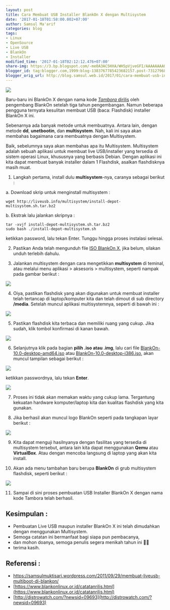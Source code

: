 ```yaml
---
layout: post
title: Cara Membuat USB Installer BlankOn X dengan Multisystem
date: '2017-01-18T01:58:00.002+07:00'
author: Samsul Ma'arif
categories: blog
tags:
- Linux
- OpenSource
- Live USB
- BlankOn
- Installer
modified_time: '2017-01-18T02:12:12.476+07:00'
share-img: https://3.bp.blogspot.com/-me0A3AC5HXA/WH5pVjveGFI/AAAAAAAAQE0/xWhKPUn-MWUqE-GEmMMrZxI9130MdbtOQCLcB/s72-c/blankon.png
blogger_id: tag:blogger.com,1999:blog-1383767785423682157.post-7312796844235598279
blogger_orig_url: http://blog.samsul.web.id/2017/01/cara-membuat-usb-installer-blankon-x.html
---
```


[![](https://3.bp.blogspot.com/-me0A3AC5HXA/WH5pVjveGFI/AAAAAAAAQE0/xWhKPUn-MWUqE-GEmMMrZxI9130MdbtOQCLcB/s320/blankon.png)](https://3.bp.blogspot.com/-me0A3AC5HXA/WH5pVjveGFI/AAAAAAAAQE0/xWhKPUn-MWUqE-GEmMMrZxI9130MdbtOQCLcB/s1600/blankon.png)

Baru-baru ini BlankOn X dengan nama kode [_Tambora_ dirilis](https://www.blankonlinux.or.id/catatanrilis.html) oleh pengembang BlankOn setelah tiga tahun pengembangan. Namun beberapa pengguna ternyata kesulitan membuat USB (baca: Flashdisk) installer BlankOn X ini.  

Sebenarnya ada banyak metode untuk membuatnya. Antara lain, dengan metode **dd**, **unetbootin**, dan **multisystem**. Nah, kali ini saya akan membahas bagaimana cara membuatnya dengan Multisystem.  

Baik, sebelumnya saya akan membahas apa itu Multisystem. Multisystem adalah sebuah aplikasi untuk membuat live USB/installer yang tersedia di sistem operasi Linux, khususnya yang berbasis Debian. Dengan aplikasi ini kita dapat membuat banyak installer dalam 1 Flashdisk, asalkan flashdisknya masih muat.  

1. Langkah pertama, install dulu **multisystem**-nya, caranya sebagai berikut :  

a. Download skrip untuk menginstall multisystem :  

```
wget http://liveusb.info/multisystem/install-depot-multisystem.sh.tar.bz2
```

b. Ekstrak lalu jalankan skripnya :  

```
tar -xvjf install-depot-multisystem.sh.tar.bz2  
sudo bash ./install-depot-multisystem.sh
```
ketikkan password, lalu tekan Enter. Tunggu hingga proses instalasi selesai.  

2. Pastikan Anda telah mengunduh file [ISO BlankOn X](http://cdimage.blankonlinux.or.id/blankon/rilis/10.0/), jika belum, silakan unduh terlebih dahulu.  

3. Jalankan multisystem dengan cara mengetikkan **multisystem** di teminal, atau melalui menu aplikasi > aksesoris > multisystem, seperti nampak pada gambar berikut :  

[![](https://1.bp.blogspot.com/-PxI6lXrcwQg/WH5h_6TFpoI/AAAAAAAAQDk/vnkD_YjK0I8pQsDlp-3k9df3WjLeioeeACLcB/s320/Cuplikan%2BLayar_2017-01-18_01-26-01.png)](https://1.bp.blogspot.com/-PxI6lXrcwQg/WH5h_6TFpoI/AAAAAAAAQDk/vnkD_YjK0I8pQsDlp-3k9df3WjLeioeeACLcB/s1600/Cuplikan%2BLayar_2017-01-18_01-26-01.png)

4. Oiya, pastikan flashdisk yang akan digunakan untuk membuat installer telah tertancap di laptop/komputer kita dan telah dimout di sub directory **/media**. Setelah muncul aplikasi multisystemnya, seperti di bawah ini :  

[![](https://4.bp.blogspot.com/-uwCH7j8MZZc/WH5i1Ui7lJI/AAAAAAAAQDs/s46aRJmV5Zgv_AphbhNMrLBfhDlWzDYggCLcB/s320/Cuplikan%2BLayar_2017-01-18_01-27-59.png)](https://4.bp.blogspot.com/-uwCH7j8MZZc/WH5i1Ui7lJI/AAAAAAAAQDs/s46aRJmV5Zgv_AphbhNMrLBfhDlWzDYggCLcB/s1600/Cuplikan%2BLayar_2017-01-18_01-27-59.png)

5. Pastikan flashdisk kita terbaca dan memiliki ruang yang cukup. Jika sudah, klik tombol konfirmasi di kanan bawah.  

[![](https://2.bp.blogspot.com/-2eIaOmngVv4/WH5jzyHazvI/AAAAAAAAQEA/UcL4WJV4CjwN98dY9cPx8oLc60aL3Yh7QCLcB/s320/Cuplikan%2BLayar_2017-01-18_01-33-25.png)](https://2.bp.blogspot.com/-2eIaOmngVv4/WH5jzyHazvI/AAAAAAAAQEA/UcL4WJV4CjwN98dY9cPx8oLc60aL3Yh7QCLcB/s1600/Cuplikan%2BLayar_2017-01-18_01-33-25.png)

6. Selanjutnya klik pada bagian **pilih .iso atau .img**, lalu cari file [BlankOn-10.0-desktop-amd64.iso](http://cdimage.blankonlinux.or.id/blankon/rilis/10.0/BlankOn-10.0-desktop-amd64.iso) atau [BlankOn-10.0-desktop-i386.iso](http://cdimage.blankonlinux.or.id/blankon/rilis/10.0/BlankOn-10.0-desktop-i386.iso), akan muncul tampilan sebagai berikut :  

[![](https://4.bp.blogspot.com/-XPcPVom6qks/WH5kfqO80WI/AAAAAAAAQEE/uqOGlPGxJ-Ia3Ss3Oy49n0BPiYzzVEDLwCLcB/s320/Cuplikan%2BLayar_2017-01-18_01-37-37.png)](https://4.bp.blogspot.com/-XPcPVom6qks/WH5kfqO80WI/AAAAAAAAQEE/uqOGlPGxJ-Ia3Ss3Oy49n0BPiYzzVEDLwCLcB/s1600/Cuplikan%2BLayar_2017-01-18_01-37-37.png)

ketikkan passwordnya, lalu tekan **Enter**.  

[![](https://3.bp.blogspot.com/-kwHm2WEn_PY/WH5k7OLeLPI/AAAAAAAAQEM/HmAhU_jWPqMiOQVDNOJvQeUiGzBBWDdQQCLcB/s320/Cuplikan%2BLayar_2017-01-18_01-38-47.png)](https://3.bp.blogspot.com/-kwHm2WEn_PY/WH5k7OLeLPI/AAAAAAAAQEM/HmAhU_jWPqMiOQVDNOJvQeUiGzBBWDdQQCLcB/s1600/Cuplikan%2BLayar_2017-01-18_01-38-47.png)

7. Proses ini tidak akan memakan waktu yang cukup lama. Tergantung kekuatan hardware komputer/laptop kita dan kualitas flashdisk yang kita gunakan.  

8. Jika berhasil akan muncul logo BlankOn seperti pada tangkapan layar berikut :  

[![](https://1.bp.blogspot.com/-QZmK9QR98W0/WH5mBL5biqI/AAAAAAAAQEY/n_2AvDhfVDA-Ap107s49gsKCvQ4qMgJ0wCLcB/s320/Cuplikan%2BLayar_2017-01-18_01-43-00.png)](https://1.bp.blogspot.com/-QZmK9QR98W0/WH5mBL5biqI/AAAAAAAAQEY/n_2AvDhfVDA-Ap107s49gsKCvQ4qMgJ0wCLcB/s1600/Cuplikan%2BLayar_2017-01-18_01-43-00.png)

9. Kita dapat menguji hasilnyanya dengan fasilitas yang tersedia di multisystem tersebut, antara lain kita dapat menggunakan **Qemu** atau **VirtualBox**. Atau dengan mencoba langsung di laptop yang akan kita install.  

10. Akan ada menu tambahan baru berupa **BlankOn** di grub multisystem flashdisk, seperti berikut :  

[![](https://1.bp.blogspot.com/-IYRtsOksjew/WH5nXkz0VOI/AAAAAAAAQEo/x6BNUJVt9E8TBw00nCZnkE1vbWGC3j_9gCLcB/s320/Cuplikan%2BLayar_2017-01-18_01-45-04.png)](https://1.bp.blogspot.com/-IYRtsOksjew/WH5nXkz0VOI/AAAAAAAAQEo/x6BNUJVt9E8TBw00nCZnkE1vbWGC3j_9gCLcB/s1600/Cuplikan%2BLayar_2017-01-18_01-45-04.png)

11. Sampai di sini proses pembuatan USB Installer BlankOn X dengan nama kode Tambora telah berhasil.  

## Kesimpulan :

- Pembuatan Live USB maupun installer BlankOn X ini telah dimudahkan dengan menggunakan Multisystem.  
- Semoga catatan ini bermanfaat bagi siapa pun pembacanya,  
- dan mohon doanya, semoga penulis segera menikah tahun ini 👦👧  
- terima kasih.  

## Referensi :  

- [https://samsulmuktisari.wordpress.com/2011/09/29/membuat-liveusb-multiboot-di-blankon/ ](https://samsulmuktisari.wordpress.com/2011/09/29/membuat-liveusb-multiboot-di-blankon/%C2%A0)  
- [https://www.blankonlinux.or.id/catatanrilis.html](https://www.blankonlinux.or.id/catatanrilis.html)  
- [http://distrowatch.com/?newsid=09693](http://distrowatch.com/?newsid=09693)
